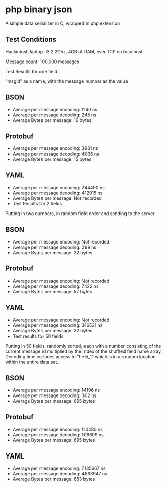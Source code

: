 php binary json
=======

A simple data serializer in C, wrapped in php extension


Test Conditions
-----------

Hackintosh laptop: i3 2.2Ghz, 4GB of RAM, over TCP on localhost.

Message count: 100,000 messages

Test Results for one field

"msgid" as a name, with the message number as the value

BSON
----
 - Average per message encoding: 1140 ns 
 - Average per message decoding: 245 ns
 - Average Bytes per message: 16 bytes

Protobuf
----
 - Average per message encoding: 3981 ns
 - Average per message decoding: 4036 ns
 - Average Bytes per message: 15 bytes

YAML
----
 - Average per message encoding: 244490 ns
 - Average per message decoding: 412915 ns
 - Average Bytes per message: Not recorded
 - Test Results for 2 fields

Putting in two numbers, in random field order and sending to the server.

BSON
----
 - Average per message encoding: Not recorded
 - Average per message decoding: 299 ns
 - Average Bytes per message: 32 bytes

Protobuf
----
 - Average per message encoding: Not recorded
 - Average per message decoding: 7422 ns
 - Average Bytes per message: 57 bytes

YAML
----
 - Average per message encoding: Not recorded
 - Average per message decoding: 316531 ns
 - Average Bytes per message: 32 bytes
 - Test results for 50 fields

Putting in 50 fields, randomly sorted, each with a number consisting of the current message id multiplied by the index of the shuffled field name array. Decoding time includes access to "field_1" which is in a random location within the entire data set.

BSON
----
 - Average per message encoding: 14196 ns
 - Average per message decoding: 302 ns
 - Average Bytes per message: 695 bytes

Protobuf
----
 - Average per message encoding: 110480 ns
 - Average per message decoding: 106609 ns
 - Average Bytes per message: 695 bytes

YAML
----
 - Average per message encoding: 7135667 ns
 - Average per message decoding: 4893947 ns
 - Average Bytes per message: 853 bytes
